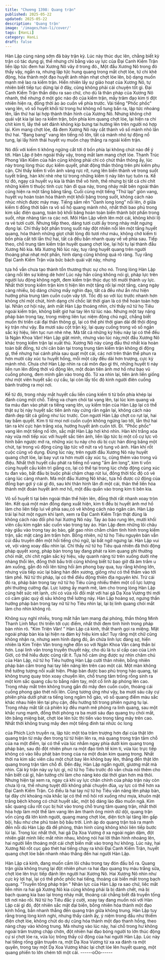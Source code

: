 ```yaml
---
title: "Chương 1398: Quang trận"
published: 2025-05-22
updated: 2025-05-22
description: 'Quang trận'
image: '/images/han-li/cover/'
tags: [HanLi]
category: HanLi
draft: false
---
```


Hàn Lập cùng nàng sớm đã bày trận kỳ. Lúc này thúc dục lên,
chẳng biết kỳ trận có tác dụng gì, thế nhưng chỉ bằng vào uy lực
của Đại Canh Kiếm Trận liền lập tức đem hai Xương Nô vây ở
trong đó.,
Một đầu Xương Nô trong đó thấy vậy, ngẩn ra, nhưng lập tức
hung quang trong mắt chợt lóe, tứ chi khẽ động, hóa thành một
đạo huyết ảnh nhàn nhạt chợt lóe lên, bộ dạng muốn mạnh mẽ
lao ra kiếm trận.
Hiển nhiên lấy sự giảo hoạt của Xương Nô, tự nhiên biết tiếp tục
dừng lại ở đây, cũng không phải cái chuyện tốt gì.
Đại Canh Kiếm Trận thần diệu ra sao chứ, cho dù là thân pháp
của Xương Nô nhanh, thế nhưng ở một góc nào đó của kiếm
trận, mấy trăm đạo kim ti đột nhiên hiện ra, đồng thời ào ào cuốn
về phía trước.
Vài tiếng "Phốc phốc" vang lên, vô số huyết khối từ trong hư
không nổ tung bắn ra, lập tức nhoáng lên, lần thứ hai lại hợp
thành thân hình của Xương Nô.
Nhưng không chờ quái vật kia lại lao ra kiếm trận, bốn phía kim
quang chợt lóe, lại hiện ra chi chít kim ti, lấy thế sét đánh không
kịp bưng tai hướng lên trên người nó hợp lại.
Kim mang chợt lóe, đã đem Xương Nô này cắt thành vô số mảnh
nhỏ lần thứ hai.
"Bang bang" vang lên tiếng nổ lớn, tất cả mảnh nhỏ tự động nổ
tung, lại lấy hình thái huyết vụ muốn chạy thẳng ra ngoài kiếm
trận.

Nó đối với kiếm ti không ngừng cắt tới ở bốn phía lại không chút
nào để ý tới. Hàn Lập ở bên ngoài thấy vậy, trong mắt lam mang
chợt lóe.
Thanh Trúc Phong Vân Kiếm của hắn cũng không phải chỉ có chút
thần thông ấy, lúc này trong lòng thúc dục kiếm quyết, phát động
thần thông trên phi kiếm phụ cận.
Chỉ thấy kiếm ti vốn ánh vàng rực rỡ, rung lên biến thành vẻ trong
suốt tuyết trắng, hàn khí nhè nhẹ từ trong những kiếm ti này liên
tục tuôn ra.
Kể từ đó, ngay cả huyết vụ kia là thân thể vô hình, thế nhưng bị
tất cả chi chít những kiếm ti thuộc tính cực hàn đi qua này, trong
nháy mắt bên ngoài thân cũng hiện ra một tầng băng tầng. Cuối
cùng một tiếng "Thử lạp" giòn vang, huyết vụ hoàn toàn hóa thành
một khối băng trong suốt, không cách nào nhúc nhích được mảy
may.
Tiếng sấm rền "Oanh long long" nổi lên, ở giữa kiếm ti đồng thời
bắn ra vô số hồ quang mảnh nhỏ, nhất thời bao phủ trong kim sắc
điện quang, toàn bộ khối băng hoàn toàn biến thành bột phấn
trong suốt, nhje nhàng tản ra các nơi.
Môi Hàn Lập vểnh lên một cái, không khỏi lộ ra vẻ tươi cười.
Nhưng tiếp theo, dáng tươi cười ấy trong nháy mắt ngưng đọng
lại.
Chỉ thấy bột phấn trong suốt này đột nhiên nổi lên một tầng huyết
quang, hóa thành những giọt chất lỏng đỏ tươi như máu, không
chờ kiếm ti bốn phía cắt tới lần thứ hai, tất cả đều bắn nhanh
quay về về phía sau.
Tiếp theo, chỗ trung tâm kiếm trận huyết quang chợt lóe, lại hội tụ
lại thành đầu Xương Nô kia.
Mà Xương Nô lúc này, tuy rằng huyết quang trên người thoáng
phai nhạt một phần, hình dạng cũng không quá rõ ràng.
Tuy rằng Đại Canh Kiếm Trận vừa bức bách quái vật này, nhưng

tựa hồ vẫn chưa tạo thành tổn thương thực sự cho nó.
Trong lòng Hàn Lập càng nổi lên sự kiêng dè hơn!
Lúc này hắn cũng không nói gì, pháp lực trên người lưu động
không ngớt, đem kiếm trận thúc dục tới mười thành uy lực. Nhất
thời trong kiếm trận kim ti hiện lên một tầng rồi lại một tầng, càng
ngày càng nhiều, bộ dáng chừng mấy nghìn đạo, tất cả đều như
ẩn như hiện hướng phía trung tâm cuồn cuộn vây tới.
Tốc độ so với lúc trước nhanh hơn không chỉ một chút, hình dạng
chỉ chốc lát thời gian là có thể hoàn toàn hợp lại.
Nhân cơ hội này, ánh mắt Hàn Lập thoáng nhìn, chỉ thấy nữ tử họ
Tiêu ngoài kiếm trận, không biết giơ hai tay lên từ lúc nào.
Nhưng một tay nâng pháp bàn trong tay, trong miệng liên tục
niệm động chú ngữ, chẳng biết muốn thi triển cái đại thần thông
gì, lại có thể phí thời gian dài để thôi động kỳ trận như vậy.
Ba mươi sáu cột trận kỳ, lại quay cuồng trong vô số ngân sắc ký
hiệu, liên tục run nhè nhẹ.
Mà tất cả những ký hiệu này lại có thể đều là Ngân Khoa Văn!
Hàn Lập giật mình, nhưng vào lúc này,một đầu Xương Nô khác
trong kiếm trận lại xuất thủ.
Xương Nô này cùng đầu thứ nhất kia hoàn toàn bất đồng, tứ chi
căn bản tại trong trung tâm kiếm trận không di động gì, thế nhưng
hai cánh phía sau quạt một cái, các nơi trên thân thể phun ra hơn
mười cây xúc tu huyết hồng, mỗi một cây đều dài hơn trượng,
cực kỳ mảnh nhỏ.
Chưa chờ Hàn Lập nhìn ra cái môn đạo gì thì, những huyết ti này
liền run lên đồng thời vũ động lên, một đoàn tiên ảnh mơ hồ như
bạo vũ cuồng phong, đem mình gắn vào trong đó.
Từ xa nhìn lại, tiên ảnh liền giống như một viên huyết sắc cự cầu,
lại còn lấy tốc độ kinh người điên cuồng bành trướng ra mọi nơi.

Kể từ đó, trong nháy mắt huyết cầu liền cùng kiếm ti từ bốn phía
khép lại đánh cùng một chỗ.
Tiếng va chạm chói tai vang lên, tại lúc kim quang và tia máu đan
vào phát ra tiếng vang lớn, uy kiếm trận của Hàn Lập lại có thể
thật sự bị này huyết sắc tiên ảnh này cứng rắn ngăn lại, không
cách nào đánh dẹp tất cả giống như lúc trước.
Con ngươi Hàn Lập chợt co rụt lại, hai tay bấm quyết.
Kim ti từ mọi nơi cuồn cuộn không ngừng lao tới, lần thứ hai tản
ra khí cực hàn trắng xóa, hướng huyết ảnh cuốn tới.
Đi.
"Phốc phốc" vang lên một tiếng nổ lớn, sắc mặt Hàn Lập hơi khó
nhìn.
Hàn khí trắng xóa này vừa mới tiếp xúc với huyết sắc tiên ảnh,
liền lập tức bị một cổ cự lực vô hình bắn ngược mở ra, những xúc
tu này cho dù bị cực hàn đóng băng một chút, tại trong vũ động
cũng lập tức vỡ nứt ra vô tung vô ảnh.
Hàn khí rốt cuộc cũng vô dụng.
Đúng lúc này, trên người đầu Xương Nô này huyết quang chợt
lóe, lại bay vụt ra hơn mười cây xúc tu, cũng thêm vào trong vũ
điệu.
Nhất thời huyết cầu phát ra tiếng nổ vang "ầm ầm long", kim ti vốn
cùng huyết cầu kiên trì giằng co, lại có thể tại trong lúc chớp động
cùng xúc tu đan vào, bắt đầu bị buộc phải chậm chạp rút lui, đồng
thời tốc độ có vẻ càng lúc càng nhanh.
Mà một đầu Xương Nô khác, tựa hồ được cử động của đồng bạn
gợi ý cái gì đó, sau khi thân hình lăn đi một cái, thân thể liền hóa
thành một đoàn huyết ảnh mơ hồ, một đầu quấn vào trong kim ti
bên kia.

Vô số huyết ti tại bên ngoài thân thể hiện lên, đồng thời rất nhanh
xoay tròn lên.
Kết quả một màn đồng dạng xuất hiện, kim ti đều bị huyết ảnh mơ
hồ làm cho liên tiếp lui về phía sau,có vẻ không cách nào ngăn
cản.
Hàn Lập trái lại hút một ngụm khí lạnh, xem ra Đại Canh Kiếm
Trận thật đúng là không cách nào đối phó hai Xương Nô này.
Tay áo bào rung lên, mười khối viên cầu kim ngân sắc cuốn vào
trong tay áo.
Hàn Lập đem những lôi châu này giấu vào trong tay áo bào, gắt
gao nhìn chằm chằm tình hình trong kiếm trận, sắc mặt càng âm
trầm hơn.
Bỗng nhiên, nữ tử họ Tiêu nguyên bản vẫn cúi đầu truyền đến
một hồi tiếng chú ngữ, lại bất ngờ ngưng lại. Hàn Lập vui vẻ, vội
vàng xoay đầu nhìn lại.
Chỉ thấy nữ tử họ Tiêu quả nhiên đã thôi động pháp quyết xong,
pháp bàn trong tay đang phát ra kim quang phi thường chói mắt,
chi chít ngân sắc ký hiệu, vây quanh nàng từ trên xuống dưới nhẹ
nhàng thổi lên, đồng thời bầu trời cũng không biết từ bao giờ đã
âm trầm u ám xuống, gần đó nổi lên từng hồi âm phong bay qua,
tuy rằng không lớn, nhưng vừa tiếp xúc lại băng hàn đến xương,
giống như có thể thấm vào tới tâm phế.
Nữ tử thi pháp, lại có thể điều động thiên địa nguyên khí.
Trừ cái đó ra, pháp bàn trong tay nữ tử họ Tiêu cũng nhiều thêm
một cổ lực lượng phi thường cường đại.
Lực lượng ấy mạnh mẽ, làm cho trong lòng Hàn Lập cũng hết sức
rét lạnh, chỉ có vừa rồi đối mặt với hai gã Dạ Xoa Vương thì mới
có cảm giác quỷ dị sâu không thể lường này.
Hàn Lập hoảng sợ, ngưng thần hướng pháp bàn trong tay nữ tử
họ Tiêu nhìn lại, lại bị linh quang chói mắt làm cho nhìn không rõ.

Không suy nghĩ nhiều, trong mắt hắn lam mang đại phóng, thần
thông Minh Thanh Linh Mục thi triển tới cực điểm, nhất thời đem
tình hình trong pháp bàn nhìn rõ.
"Kim Triện Văn! "
Hàn Lập cả kinh, thất thanh gọi ra miệng.
Mặt ngoài pháp bàn kia lại hiện ra đám ký hiệu kim sắc! Tuy rằng
một chữ cũng không nhận ra, nhưng xem hình dạng đó, ẩn chứa
linh lực đáng sợ, hiển nhiên là Kim Triện Văn trong nghe đồn so
với Ngân Khoa Văn càng thần bí hơn.
Loại linh văn trong truyền thuyết này, cho dù là tu sĩ cấp cao của
Linh Giới, có thể hiểu được cũng rất ít.
Tựa hồ cảm ứng được sự nhìn chăm chú của Hàn Lập, nữ tử họ
Tiêu hướng Hàn Lập cười thản nhiên, bỗng nhiên pháp bàn cầm
trong hai tay liền nâng lên trên cao một cái.
Một màn không thể tưởng tượng nổi xuất hiện.
Pháp bàn được bao phủ trong hào quang, tại không trung quay
tròn xoay chuyển lên, chỗ trung tâm trống rỗng sinh ra một kim
sắc quang cầu to bằng nắm tay, một cổ linh áp phóng lên cao.
Trong nháy mắt trên không trung gần đó mây đen cuồn cuộn,
thoáng cái cuồng phong gào thét nổi lên.
Cũng tương ứng như vậy, ba mươi sáu cây cự phiên phía dưới
phát ra tiếng long ngâm hổ gào, vô số quang điểm màu sắc khác
nhau hiện lên tại phụ cận, đều hướng tới trong phiên ngưng tụ lại.
Trong nháy mắt tất cả phiên kỳ đều mạnh mẽ phóng ra linh
quang, sau một khắc rung mạnh, đồng thời phóng ra ba mươi sáu
đạo quang trụ chói mắt, lớn bằng miệng bát, chợt lóe lên tức thì
tiến vào trong tầng mây trên cao.
Nhất thời không trung mây đen một tiếng đinh tai nhức óc long

của Phích Lịch truyền ra, lập tức một tòa trăm trượng hơn đại của
thật lớn quang trận từ mây đen trong từ từ hiện lên ra, mà quang
trong trận tâm chỗ của na một điểm, lại có thể vừa lúc nhắm ngay
phía dưới kim quang trong pháp bàn, sau đó đột nhiên phun ra
một đạo tinh tế kim ti, vừa lúc trực tiếp không có vào liễu phát bàn
trong của na một đoàn kim quang trong. Nhất thời na kim sắc viên
cầu một chút bay lên không bay lên, thẳng đến thật lớn quang
trong trận tâm chỗ đi.
Đến đây, Hàn Lập ngẩn người, giương mắt mà nhìn.
Cái kỳ trận này uy lực gì, nữ tử họ Tiêu trước đó vẫn chưa nói
thêm cho hắn biết cái gì, hắn tưởng chỉ làm cho nàng kéo dài thời
gian hơn mà thôi. Nhưng hiện tại xem ra, ngay cả khi uy lực chân
chính của pháp trận này còn chưa lộ ra, thế nhưng tuyệt đối
không phải chuyện đùa, uy lực có thể hơn xa Đại Canh Kiếm
Trận.
Có điều là hai tay nữ tử họ Tiêu vẫn nâng lên pháp bàn, tại đây
chỉ khoảng nửa khắc lại có thể mồ hôi rơi xuống như mưa, khuôn
mặt trắng bệch khong có chút huyết sắc, một bộ dáng lảo đảo
muốn ngã.
Kim sắc quang cầu rốt cục bị hút vào trong chỗ trung tâm quang
trận, nhất thời hòa hợp làm một thể làm vang lên âm thanh ông
minh dữ dội, quang trận vốn cũng đã lớn kinh người, quang mang
chợt lóe, diện tích lại tăng lên gấp bội, hầu như che phủ toàn bộ
bầu trời.
Linh áp do quang trận toả ra mạnh đến nỗi dù Hàn Lập đã đề
phòng, thân hình cũng không khỏi liên tiếp bước lùi lại.
Trong lúc nhất thời, hai gã Dạ Xoa Vương ở xa ngoài ngàn dặm,
đột nhiên giật mình liếc mắt nhìn nhau, không nói hai lời thân hình
nhoáng lên, hai người liền thoáng một cái chợt biến mất vào trong
hư không.
Lúc này, hai Xương Nô rốt cục gào thét hai tiếng chạy ra khỏi Đại
Canh Kiếm Trận, huyết quang chợt lóe bắn nhanh nhào thẳng
đến hai người Hàn Lập.

Hàn Lập cả kinh, đang muốn cầm lôi châu trong tay đón đầu bổ
ra. Quang trận giữa không trung lại đột nhiên phun ra hai đạo
quang trụ màu trắng sữa, chợt lóe lên trực tiếp đánh lên người
hai Xương Nô.
Hai Xương Nô nhìn như cực kỳ lợi hại, lại có thể phốc phốc hai
tiếng, thoáng cái biến mất trong bạch quang.
"Truyền tống pháp trận "
Nhãn lực của Hàn Lập ra sao chứ, liếc mắt liền nhìn ra hai gã
Xương Nô kia cũng không phải là bị đánh chết, mà bị bạch quang
kia bao lại trong nháy mắt, thoáng cái chẳng biết đã truyền tống
tới nơi nào rồi.
Nữ tử họ Tiêu đắc ý cười, xoay tay đang muốn nói với Hàn Lập
cái gì đó, đột nhiên sắc mặt đại biến, bỗng nhiên hóa thành một
đạo kinh hồng, bắn nhanh thẳng đến quang trận giữa không
trung.
Hàn Lập tuy rằng trong lòng kinh nghi, nhưng thấy cảnh ấy, ý
niệm trong đầu như thiểm điện chợt lóe, không chút do dự cũng
hóa thành một đạo thanh hồng, theo nàng chạy vào không trung.
Mà nhưng vào lúc này, hai chỗ trong hư không ngoài trăm trượng
chập chờn, đột nhiên hai đạo bóng người to lớn thúc động cự sí
chợt lóe ra, vừa lúc trông thấy cử động của hai người Hàn Lập.
Lúc này hai tiếng rống giận truyền ra, một Dạ Xoa Vương từ xa xa
đánh ra một quyền, trong tay một Dạ Xoa Vương khác lại chợt lóe
lên huyết quang, một quang phiến to lớn chém tới một cái.
------oOo------
